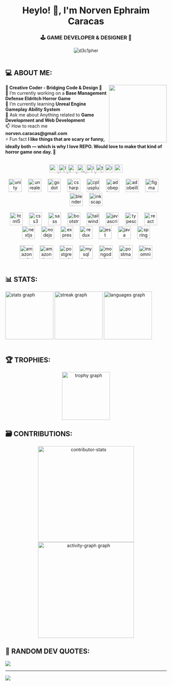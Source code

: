 <h1 align="center">Heylo! 👋, I'm Norven Ephraim Caracas</h1>
<h3 align="center">🕹️ GAME DEVELOPER & DESIGNER 🎨</h3>

<div align="center">
  <img src="https://komarev.com/ghpvc/?username=d3c1pher&label=Profile%20views&color=0e75b6&style=flat" alt="d3c1pher" />
</div>

<br clear="both">

<h2 align="left">💻 ABOUT ME:</h2>
<img align="right" height="180" src="https://scontent.fceb1-2.fna.fbcdn.net/v/t1.6435-9/92708010_10213252350022748_4629677254178242560_n.jpg?_nc_cat=100&ccb=1-7&_nc_sid=127cfc&_nc_eui2=AeFRkF1UhGiGsWvfOMJEL2X6BA1Cz2NGt7UEDULPY0a3tUMC-oQiaGrF6zdRmrqb06A&_nc_ohc=BTo35-xO4b8Q7kNvwFo0rJo&_nc_oc=Adk_DP-CK7HWb248dFQH9oFrCwPIww8NTcTamevZJn1cCw2DkGTBJOr_-nCy-s4Cyag&_nc_zt=23&_nc_ht=scontent.fceb1-2.fna&_nc_gid=5X-IXhbNeIAXkWxa3yYqXw&oh=00_AfSmZJgNRYoJMPlXvjem8gQM_XVvD6n6OLZpaPrYDebWKw&oe=689DBF06"  />
<p align="left">
  <b>🧠 Creative Coder - Bridging Code & Design 🧩</b><br>
  🔭 I’m currently working on a <b>Base Management Defense Eldritch Horror Game</b><br>
  🌱 I’m currently learning <b>Unreal Engine Gameplay Ability System</b><br>
  💬 Ask me about Anything related to <b>Game Development and Web Development</b><br>
  📫 How to reach me <b>norven.caracas@gmail.com</b><br>
  ⚡ Fun fact <b>I like things that are scary or funny, ideally both — which is why I love REPO. Would love to make that kind of horror game one day. 🙏</b>
</p>

<br clear="both">

<div align="center">
  <a href="norven.caracas@gmail.com" target="_blank">
    <img src="https://img.shields.io/static/v1?message=Gmail&logo=gmail&label=&color=D14836&logoColor=white&labelColor=&style=for-the-badge" height="25" alt="gmail logo"  />
  </a>
  <a href="https://www.linkedin.com/in/norven-ephraim-caracas-03432915a/" target="_blank">
    <img src="https://img.shields.io/static/v1?message=LinkedIn&logo=linkedin&label=&color=0077B5&logoColor=white&labelColor=&style=for-the-badge" height="25" alt="linkedin logo"  />
  </a>
  <a href="https://www.behance.net/d3c1pher" target="_blank">
    <img src="https://img.shields.io/static/v1?message=Behance&logo=behance&label=&color=1769ff&logoColor=white&labelColor=&style=for-the-badge" height="25" alt="behance logo"  />
  </a>
  <a href="https://gitlab.com/norven.caracas" target="_blank">
    <img src="https://img.shields.io/static/v1?message=GitLab&logo=gitlab&label=&color=FC6D26&logoColor=white&labelColor=&style=for-the-badge" height="25" alt="gitlab logo"  />
  </a>
  <a href="https://inspiredweaver.itch.io/" target="_blank">
    <img src="https://img.shields.io/static/v1?message=itch.io&logo=itch&label=&color=000000&logoColor=white&labelColor=&style=for-the-badge" height="25" alt="itch logo"  />
  </a>
  <img src="https://img.shields.io/static/v1?message=Twitter&logo=twitter&label=&color=1DA1F2&logoColor=white&labelColor=&style=for-the-badge" height="25" alt="twitter logo"  />
  <img src="https://img.shields.io/static/v1?message=Instagram&logo=instagram&label=&color=E4405F&logoColor=white&labelColor=&style=for-the-badge" height="25" alt="instagram logo"  />
  <img src="https://img.shields.io/static/v1?message=Youtube&logo=youtube&label=&color=FF0000&logoColor=white&labelColor=&style=for-the-badge" height="25" alt="youtube logo"  />
</div>

<br clear="both">

<div align="center">
  <img src="https://skillicons.dev/icons?i=unity" height="41" alt="unity logo"  />
  <img width="12" />
  <img src="https://skillicons.dev/icons?i=unreal" height="41" alt="unrealengine logo"  />
  <img width="12" />
  <img src="https://skillicons.dev/icons?i=godot" height="41" alt="godot logo"  />
  <img width="12" />
  <img src="https://skillicons.dev/icons?i=cs" height="41" alt="csharp logo"  />
  <img width="12" />
  <img src="https://skillicons.dev/icons?i=cpp" height="41" alt="cplusplus logo"  />
  <img width="12" />
  <img src="https://skillicons.dev/icons?i=ps" height="41" alt="adobephotoshop logo"  />
  <img width="12" />
  <img src="https://skillicons.dev/icons?i=ai" height="41" alt="adobeillustrator logo"  />
  <img width="12" />
  <img src="https://skillicons.dev/icons?i=figma" height="41" alt="figma logo"  />
  <img width="12" />
  <img src="https://skillicons.dev/icons?i=blender" height="41" alt="blender logo"  />
  <img width="12" />
  <img src="https://cdn.jsdelivr.net/gh/devicons/devicon/icons/inkscape/inkscape-original.svg" height="41" alt="inkscape logo"  />
</div>

<br clear="both">

<div align="center">
  <img src="https://skillicons.dev/icons?i=html" height="40" alt="html5 logo"  />
  <img width="12" />
  <img src="https://skillicons.dev/icons?i=css" height="40" alt="css3 logo"  />
  <img width="12" />
  <img src="https://skillicons.dev/icons?i=sass" height="40" alt="sass logo"  />
  <img width="12" />
  <img src="https://skillicons.dev/icons?i=bootstrap" height="40" alt="bootstrap logo"  />
  <img width="12" />
  <img src="https://skillicons.dev/icons?i=tailwind" height="40" alt="tailwindcss logo"  />
  <img width="12" />
  <img src="https://skillicons.dev/icons?i=js" height="40" alt="javascript logo"  />
  <img width="12" />
  <img src="https://skillicons.dev/icons?i=ts" height="40" alt="typescript logo"  />
  <img width="12" />
  <img src="https://skillicons.dev/icons?i=react" height="40" alt="react logo"  />
  <img width="12" />
  <img src="https://skillicons.dev/icons?i=nextjs" height="40" alt="nextjs logo"  />
  <img width="12" />
  <img src="https://skillicons.dev/icons?i=nodejs" height="40" alt="nodejs logo"  />
  <img width="12" />
  <img src="https://skillicons.dev/icons?i=express" height="40" alt="express logo"  />
  <img width="12" />
  <img src="https://skillicons.dev/icons?i=redux" height="40" alt="redux logo"  />
  <img width="12" />
  <img src="https://skillicons.dev/icons?i=jest" height="40" alt="jest logo"  />
  <img width="12" />
  <img src="https://skillicons.dev/icons?i=java" height="40" alt="java logo"  />
  <img width="12" />
  <img src="https://skillicons.dev/icons?i=spring" height="40" alt="spring logo"  />
</div>

<br clear="both">

<div align="center">
  <img src="https://skillicons.dev/icons?i=aws" height="42" alt="amazonwebservices logo"  />
  <img width="12" />
  <img src="https://skillicons.dev/icons?i=dynamodb" height="42" alt="amazondynamodb logo"  />
  <img width="12" />
  <img src="https://skillicons.dev/icons?i=postgres" height="42" alt="postgresql logo"  />
  <img width="12" />
  <img src="https://skillicons.dev/icons?i=mysql" height="42" alt="mysql logo"  />
  <img width="12" />
  <img src="https://skillicons.dev/icons?i=mongodb" height="42" alt="mongodb logo"  />
  <img width="12" />
  <img src="https://cdn.simpleicons.org/postman/FF6C37" height="42" alt="postman logo"  />
  <img width="12" />
  <img src="https://cdn.jsdelivr.net/gh/devicons/devicon/icons/insomnia/insomnia-original.svg" height="42" alt="insomnia logo"  />
</div>

<br clear="both">

<h2 align="left">📊 STATS:</h2>

<div align="left">
  <img src="https://github-readme-stats.vercel.app/api?username=D3c1pher&hide_title=false&hide_rank=false&show_icons=true&include_all_commits=true&count_private=true&disable_animations=false&theme=dracula&locale=en&hide_border=false&order=1" height="150" alt="stats graph"  />
  <img src="https://streak-stats.demolab.com?user=D3c1pher&locale=en&mode=daily&theme=dracula&hide_border=false&border_radius=5&order=3" height="150" alt="streak graph"  />
  <img src="https://github-readme-stats.vercel.app/api/top-langs?username=D3c1pher&locale=en&hide_title=false&layout=compact&card_width=320&langs_count=5&theme=dracula&hide_border=false&order=2" height="150" alt="languages graph"  />
</div>

<br clear="both">

<h2 align="left">🏆 TROPHIES:</h2>
<div align="center">
  <img src="https://github-profile-trophy.vercel.app?username=D3c1pher&theme=dracula&column=-1&row=1&margin-w=8&margin-h=8&no-bg=false&no-frame=false&order=4" height="150" alt="trophy graph"  />
</div>

<h2 align="left">🗃️ CONTRIBUTIONS:</h2>
<div align="center">
  <img src="https://github-contributor-stats.vercel.app/api?username=D3c1pher&limit=5&theme=dracula&combine_all_yearly_contributions=true" height="300" alt="contributor-stats" />
</div>
<div align="center">
  <img src="https://github-readme-activity-graph.vercel.app/graph?username=D3c1pher&radius=16&theme=react&area=true&order=5" height="300" alt="activity-graph graph" />
</div>

<h2 align="left">💬 RANDOM DEV QUOTES:</h2>

![](https://quotes-github-readme.vercel.app/api?type=horizontal&theme=radical)

---
[![](https://visitcount.itsvg.in/api?id=D3c1pher&icon=0&color=10)](https://visitcount.itsvg.in)
